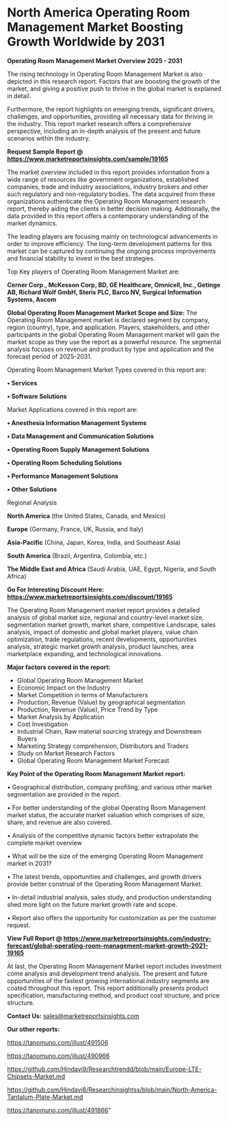 # North America Operating Room Management Market Boosting Growth Worldwide by 2031

<Strong> Operating Room Management Market Overview 2025 - 2031</strong>

The rising technology in Operating Room Management Market is also depicted in this research report. Factors that are boosting the growth of the market, and giving a positive push to thrive in the global market is explained in detail.

Furthermore, the report highlights on emerging trends, significant drivers, challenges, and opportunities, providing all necessary data for thriving in the industry. This report market research offers a comprehensive perspective, including an in-depth analysis of the present and future scenarios within the industry.

<strong>Request Sample Report @ <a href=https://www.marketreportsinsights.com/sample/19165>https://www.marketreportsinsights.com/sample/19165</a></strong>

The market overview included in this report provides information from a wide range of resources like government organizations, established companies, trade and industry associations, industry brokers and other such regulatory and non-regulatory bodies. The data acquired from these organizations authenticate the Operating Room Management research report, thereby aiding the clients in better decision making. Additionally, the data provided in this report offers a contemporary understanding of the market dynamics.

The leading players are focusing mainly on technological advancements in order to improve efficiency. The long-term development patterns for this market can be captured by continuing the ongoing process improvements and financial stability to invest in the best strategies.

Top Key players of Operating Room Management Market are:

<strong>Cerner Corp., McKesson Corp, BD, GE Healthcare, Omnicell, Inc., Getinge AB, Richard Wolf GmbH, Steris PLC, Barco NV, Surgical Information Systems, Ascom</strong>

<strong><b>Global Operating Room Management Market Scope and Size:</b></strong>
The Operating Room Management market is declared segment by company, region (country), type, and application. Players, stakeholders, and other participants in the global Operating Room Management market will gain the market scope as they use the report as a powerful resource. The segmental analysis focuses on revenue and product by type and application and the forecast period of 2025-2031.

Operating Room Management Market Types covered in this report are:

<strong>• Services

• Software Solutions</strong>

Market Applications covered in this report are:

<strong>• Anesthesia Information Management Systems

• Data Management and Communication Solutions

• Operating Room Supply Management Solutions

• Operating Room Scheduling Solutions

• Performance Management Solutions

• Other Solutions</strong> 

Regional Analysis

<strong>North America</strong> (the United States, Canada, and Mexico)

<strong>Europe</strong> (Germany, France, UK, Russia, and Italy)

<strong>Asia-Pacific</strong> (China, Japan, Korea, India, and Southeast Asia)

<strong>South America</strong> (Brazil, Argentina, Colombia, etc.)

<strong>The Middle East and Africa</strong> (Saudi Arabia, UAE, Egypt, Nigeria, and South Africa)

<strong>Go For Interesting Discount Here: <a href=https://www.marketreportsinsights.com/discount/19165>https://www.marketreportsinsights.com/discount/19165</a></strong>

The Operating Room Management market report provides a detailed analysis of global market size, regional and country-level market size, segmentation market growth, market share, competitive Landscape, sales analysis, impact of domestic and global market players, value chain optimization, trade regulations, recent developments, opportunities analysis, strategic market growth analysis, product launches, area marketplace expanding, and technological innovations.

<strong><b>Major factors covered in the report:</b></strong>
<ul>
  <li>Global Operating Room Management Market </li>
  <li>Economic Impact on the Industry</li>
  <li>Market Competition in terms of Manufacturers</li>
  <li>Production, Revenue (Value) by geographical segmentation</li>
  <li>Production, Revenue (Value), Price Trend by Type</li>
  <li>Market Analysis by Application</li>
  <li>Cost Investigation</li>
  <li>Industrial Chain, Raw material sourcing strategy and Downstream Buyers</li>
  <li>Marketing Strategy comprehension, Distributors and Traders</li>
  <li>Study on Market Research Factors</li>
  <li>Global Operating Room Management Market Forecast</li>
</ul>

<strong><b>Key Point of the Operating Room Management Market report:</b></strong>

• Geographical distribution, company profiling, and various other market segmentation are provided in the report.

• For better understanding of the global Operating Room Management market status, the accurate market valuation which comprises of size, share, and revenue are also covered.

• Analysis of the competitive dynamic factors better extrapolate the complete market overview

• What will be the size of the emerging Operating Room Management market in 2031?

• The latest trends, opportunities and challenges, and growth drivers provide better construal of the Operating Room Management Market.

• In-detail industrial analysis, sales study, and production understanding shed more light on the future market growth rate and scope.

• Report also offers the opportunity for customization as per the customer request.

<strong><b>View Full Report @ <a href=https://www.marketreportsinsights.com/industry-forecast/global-operating-room-management-market-growth-2021-19165>https://www.marketreportsinsights.com/industry-forecast/global-operating-room-management-market-growth-2021-19165</a></b></strong>


At last, the Operating Room Management Market report includes investment come analysis and development trend analysis. The present and future opportunities of the fastest growing international industry segments are coated throughout this report. This report additionally presents product specification, manufacturing method, and product cost structure, and price structure.

<strong>Contact Us:</strong>
sales@marketreportsinsights.com

<strong>Our other reports:</strong>

<a href=https://tanomuno.com/illust/491506>https://tanomuno.com/illust/491506</a>

<a href=https://tanomuno.com/illust/490966>https://tanomuno.com/illust/490966</a>

<a href=https://github.com/Hindavi9/Researchtrendd/blob/main/Europe-LTE-Chipsets-Market.md>https://github.com/Hindavi9/Researchtrendd/blob/main/Europe-LTE-Chipsets-Market.md</a>

<a href=https://github.com/Hindavi8/Researchinsightss/blob/main/North-America-Tantalum-Plate-Market.md>https://github.com/Hindavi8/Researchinsightss/blob/main/North-America-Tantalum-Plate-Market.md</a>

<a href=https://tanomuno.com/illust/491866>https://tanomuno.com/illust/491866</a>"

